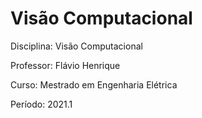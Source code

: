 # Visão Computacional

Disciplina: Visão Computacional

Professor: Flávio Henrique

Curso: Mestrado em Engenharia Elétrica

Período: 2021.1
